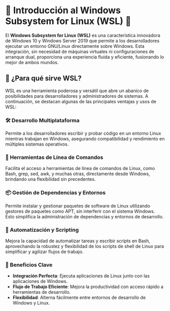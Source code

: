 # 🌟 Introducción al Windows Subsystem for Linux (WSL) 🌟

El **Windows Subsystem for Linux (WSL)** es una característica innovadora de Windows 10 y Windows Server 2019 que permite a los desarrolladores ejecutar un entorno GNU/Linux directamente sobre Windows. Esta integración, sin necesidad de máquinas virtuales ni configuraciones de arranque dual, proporciona una experiencia fluida y eficiente, fusionando lo mejor de ambos mundos.

## 🚀 ¿Para qué sirve WSL?

WSL es una herramienta poderosa y versátil que abre un abanico de posibilidades para desarrolladores y administradores de sistemas. A continuación, se destacan algunas de las principales ventajas y usos de WSL:

### 🛠️ Desarrollo Multiplataforma
Permite a los desarrolladores escribir y probar código en un entorno Linux mientras trabajan en Windows, asegurando compatibilidad y rendimiento en múltiples sistemas operativos.

### 📜 Herramientas de Línea de Comandos
Facilita el acceso a herramientas de línea de comandos de Linux, como Bash, grep, sed, awk, y muchas otras, directamente desde Windows, brindando una flexibilidad sin precedentes.

### 📦 Gestión de Dependencias y Entornos
Permite instalar y gestionar paquetes de software de Linux utilizando gestores de paquetes como APT, sin interferir con el sistema Windows. Esto simplifica la administración de dependencias y entornos de desarrollo.

### 🤖 Automatización y Scripting
Mejora la capacidad de automatizar tareas y escribir scripts en Bash, aprovechando la robustez y flexibilidad de los scripts de shell de Linux para simplificar y agilizar flujos de trabajo.

### 🌟 Beneficios Clave

- **Integración Perfecta**: Ejecuta aplicaciones de Linux junto con las aplicaciones de Windows.
- **Flujo de Trabajo Eficiente**: Mejora la productividad con acceso rápido a herramientas de desarrollo.
- **Flexibilidad**: Alterna fácilmente entre entornos de desarrollo de Windows y Linux.
